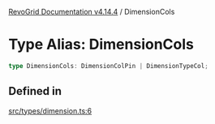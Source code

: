 [RevoGrid Documentation v4.14.4](README.md) / DimensionCols

# Type Alias: DimensionCols

```ts
type DimensionCols: DimensionColPin | DimensionTypeCol;
```

## Defined in

[src/types/dimension.ts:6](https://github.com/revolist/revogrid/blob/a32d3a869ff2d770043cd2738815e885c8f5d1a9/src/types/dimension.ts#L6)
